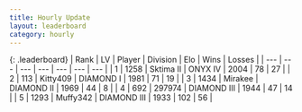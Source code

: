 ```yaml
---
title: Hourly Update
layout: leaderboard
category: hourly
---
```


{: .leaderboard}
| Rank | LV | Player | Division | Elo | Wins | Losses |
| --- | --- | --- | --- | --- | --- | --- |
| <span data-change="0">1</span> | 1258 | <span title="ID: 402846">Sktima II</span> | ONYX IV | <span data-change="0">2004</span> | <span data-change="0">78</span> | <span data-change="0">27</span> |
| <span data-change="1">2</span> | 113 | <span title="ID: 459203">Kitty409</span> | DIAMOND I | <span data-change="15">1981</span> | <span data-change="3">71</span> | <span data-change="1">19</span> |
| <span data-change="-1">3</span> | 1434 | <span title="ID: 416373">Mirakee</span> | DIAMOND II | <span data-change="0">1969</span> | <span data-change="0">44</span> | <span data-change="0">8</span> |
| <span data-change="0">4</span> | 692 | <span title="ID: 544038">297974</span> | DIAMOND III | <span data-change="0">1944</span> | <span data-change="0">47</span> | <span data-change="0">14</span> |
| <span data-change="0">5</span> | 1293 | <span title="ID: 720567">Muffy342</span> | DIAMOND III | <span data-change="0">1933</span> | <span data-change="0">102</span> | <span data-change="0">56</span> |